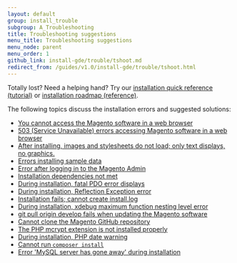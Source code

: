 ```yaml
---
layout: default
group: install_trouble
subgroup: A_Troubleshooting
title: Troubleshooting suggestions
menu_title: Troubleshooting suggestions
menu_node: parent
menu_order: 1
github_link: install-gde/trouble/tshoot.md
redirect_from: /guides/v1.0/install-gde/trouble/tshoot.html
---
```


<div class="bs-callout bs-callout-tip">
  <p>Totally lost? Need a helping hand? Try our <a href="{{ site.gdeurl }}install-gde/install-quick-ref.html">installation quick reference (tutorial)</a> or <a href="{{ site.gdeurl }}install-gde/install-roadmap_part1.html">installation roadmap (reference)</a>.</p>
</div>

The following topics discuss the installation errors and suggested solutions:

*	<a href="{{ site.gdeurl }}install-gde/trouble/tshoot_access-browser.html">You cannot access the Magento software in a web browser</a>
*	<a href="{{ site.gdeurl }}install-gde/trouble/tshoot_mod_access_compat.html">503 (Service Unavailable) errors accessing Magento software in a web browser</a>
*	<a href="{{ site.gdeurl }}install-gde/trouble/tshoot_no-styles.html">After installing, images and stylesheets do not load; only text displays, no graphics.</a>
*	<a href="{{ site.gdeurl }}install-gde/trouble/tshoot_sample-data.html">Errors installing sample data</a>
*	<a href="{{ site.gdeurl }}install-gde/trouble/tshoot_admin.html">Error after logging in to the Magento Admin</a>
*	<a href="{{ site.gdeurl }}install-gde/trouble/tshoot_install_depend.html">Installation dependencies not met</a>
*	<a href="{{ site.gdeurl }}install-gde/trouble/php/tshoot_pdo.html">During installation, fatal PDO error displays</a>
*	<a href="{{ site.gdeurl }}install-gde/trouble/tshoot_wrong-mysql.html">During installation, Reflection Exception error</a>
*	<a href="{{ site.gdeurl }}install-gde/trouble/tshoot_install-log.html">Installation fails; cannot create install.log</a>
*	<a href="{{ site.gdeurl }}install-gde/trouble/tshoot_xdebug.html">During installation, xdebug maximum function nesting level error</a>
*	<a href="{{ site.gdeurl }}install-gde/trouble/tshoot_git-pull-origin.html">git pull origin develop fails when updating the Magento software</a>
*	<a href="{{ site.gdeurl }}install-gde/trouble/git/tshoot_clone.html">Cannot clone the Magento GitHub repository</a>
*	<a href="{{ site.gdeurl }}install-gde/trouble/php/tshoot_mcrypt.html">The PHP mcrypt extension is not installed properly</a>
*	<a href="{{ site.gdeurl }}install-gde/trouble/php/tshoot_php-date.html">During installation, PHP date warning</a>
*	<a href="{{ site.gdeurl }}install-gde/trouble/tshoot_composer-install.html">Cannot run <code>composer install</code></a>
*	<a href="{{ site.gdeurl }}install-gde/trouble/tshoot_mysql_table-open-cache.html">Error 'MySQL server has gone away' during installation</a>



